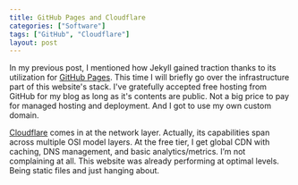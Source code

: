 ```yaml
---
title: GitHub Pages and Cloudflare
categories: ["Software"]
tags: ["GitHub", "Cloudflare"]
layout: post
---
```

In my previous post, I mentioned how Jekyll gained traction thanks to its utilization for [GitHub Pages](https://pages.github.com). This time I will briefly go over the infrastructure part of this website's stack. I've gratefully accepted free hosting from GitHub for my blog as long as it's contents are public. Not a big price to pay for managed hosting and deployment. And I got to use my own custom domain.

[Cloudflare](https://www.cloudflare.com/plans/free/) comes in at the network layer. Actually, its capabilities span across multiple OSI model layers. At the free tier, I get global CDN with caching, DNS management, and basic analytics/metrics. I’m not complaining at all. This website was already performing at optimal levels. Being static files and just hanging about.
